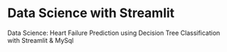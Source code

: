 # Data Science with Streamlit
Data Science: Heart Failure Prediction using Decision Tree Classification with Streamlit &amp; MySql
